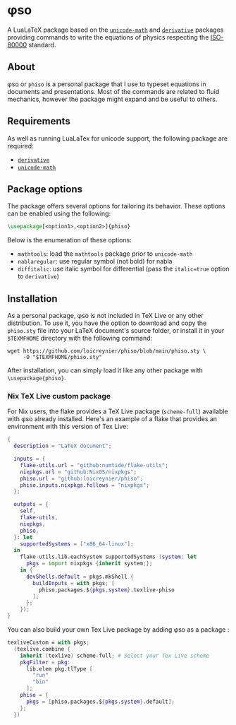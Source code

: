 # φso

A LuaLaTeX package based on
the [`unicode-math`][unicode_math] and [`derivative`][derivative] packages
providing commands to write the equations of physics
respecting the [ISO-80000][iso] standard.

## About

φso or `phiso` is a personal package
that I use to typeset equations in documents and presentations.
Most of the commands are related to fluid mechanics,
however the package might expand and be useful to others.

## Requirements

As well as running LuaLaTex for unicode support,
the following package are required:

- [`derivative`][derivative]
- [`unicode-math`][unicode_math]

## Package options

The package offers several options for tailoring its behavior.
These options can be enabled using the following:

```latex
\usepackage[<option1>,<option2>]{phiso}
```

Below is the enumeration of these options:

- `mathtools`: load the `mathtools` package prior to `unicode-math`
- `nablaregular`: use regular symbol (not bold) for nabla
- `diffitalic`: use italic symbol for differential
  (pass the `italic=true` option to `derivative`)

## Installation

As a personal package,
φso is not included in TeX Live or any other distribution.
To use it,
you have the option to download and copy the `phiso.sty` file
into your LaTeX document's source folder,
or install it in your `$TEXMFHOME` directory with the following command:

```shell
wget https://github.com/loicreynier/phiso/blob/main/phiso.sty \
     -O "$TEXMFHOME/phiso.sty"
```

After installation,
you can simply load it like any other package with `\usepackage{phiso}`.

### Nix TeX Live custom package

For Nix users,
the flake provides a TeX Live package (`scheme-full`) available with φso
already installed.
Here's an example of a flake that provides an environment
with this version of Tex Live:

```nix
{
  description = "LaTeX document";

  inputs = {
    flake-utils.url = "github:numtide/flake-utils";
    nixpkgs.url = "github:NixOS/nixpkgs";
    phiso.url = "github:loicreynier/phiso";
    phiso.inputs.nixpkgs.follows = "nixpkgs";
  };

  outputs = {
    self,
    flake-utils,
    nixpkgs,
    phiso,
  }: let
    supportedSystems = ["x86_64-linux"];
  in
    flake-utils.lib.eachSystem supportedSystems (system: let
      pkgs = import nixpkgs {inherit system;};
    in {
      devShells.default = pkgs.mkShell {
        buildInputs = with pkgs; [
          phiso.packages.${pkgs.system}.texlive-phiso
        ];
      };
    });
}
```

You can also build your own Tex Live package by adding φso
as a package :

```nix
texliveCustom = with pkgs;
  (texlive.combine {
    inherit (texlive) scheme-full; # Select your Tex Live scheme
    pkgFilter = pkg:
      lib.elem pkg.tlType [
        "run"
        "bin"
      ];
    phiso = {
      pkgs = [phiso.packages.${pkgs.system}.default];
    };
  })
```

[derivative]: https://www.ctan.org/pkg/derivative
[iso]: https://en.wikipedia.org/wiki/ISO/IEC_80000
[unicode_math]: https://github.com/wspr/unicode-math
